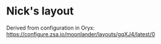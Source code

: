 # Nick's layout

Derived from configuration in Oryx:
https://configure.zsa.io/moonlander/layouts/gqXJ4/latest/0